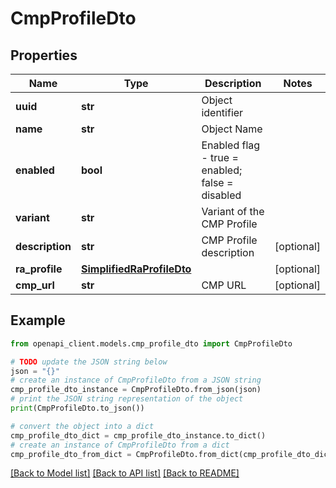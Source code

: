 # CmpProfileDto


## Properties

Name | Type | Description | Notes
------------ | ------------- | ------------- | -------------
**uuid** | **str** | Object identifier | 
**name** | **str** | Object Name | 
**enabled** | **bool** | Enabled flag - true &#x3D; enabled; false &#x3D; disabled | 
**variant** | **str** | Variant of the CMP Profile | 
**description** | **str** | CMP Profile description | [optional] 
**ra_profile** | [**SimplifiedRaProfileDto**](SimplifiedRaProfileDto.md) |  | [optional] 
**cmp_url** | **str** | CMP URL | [optional] 

## Example

```python
from openapi_client.models.cmp_profile_dto import CmpProfileDto

# TODO update the JSON string below
json = "{}"
# create an instance of CmpProfileDto from a JSON string
cmp_profile_dto_instance = CmpProfileDto.from_json(json)
# print the JSON string representation of the object
print(CmpProfileDto.to_json())

# convert the object into a dict
cmp_profile_dto_dict = cmp_profile_dto_instance.to_dict()
# create an instance of CmpProfileDto from a dict
cmp_profile_dto_from_dict = CmpProfileDto.from_dict(cmp_profile_dto_dict)
```
[[Back to Model list]](../README.md#documentation-for-models) [[Back to API list]](../README.md#documentation-for-api-endpoints) [[Back to README]](../README.md)


